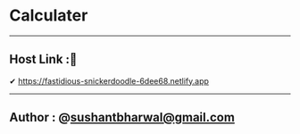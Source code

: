 # Calculater

------
## Host Link :🔗
✔ https://fastidious-snickerdoodle-6dee68.netlify.app

------

## Author : @sushantbharwal@gmail.com
